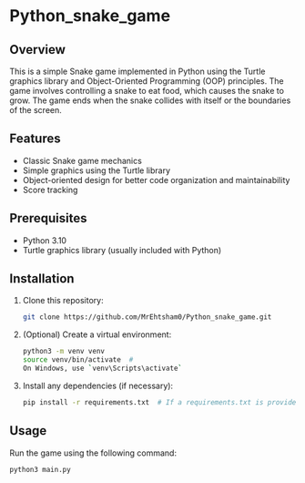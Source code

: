 # Python_snake_game

## Overview

This is a simple Snake game implemented in Python using the Turtle graphics library and Object-Oriented Programming (OOP) principles. The game involves controlling a snake to eat food, which causes the snake to grow. The game ends when the snake collides with itself or the boundaries of the screen.

## Features

- Classic Snake game mechanics
- Simple graphics using the Turtle library
- Object-oriented design for better code organization and maintainability
- Score tracking

## Prerequisites

- Python 3.10
- Turtle graphics library (usually included with Python)

## Installation

1. Clone this repository:
    ```bash
    git clone https://github.com/MrEhtsham0/Python_snake_game.git
    ```

2. (Optional) Create a virtual environment:
    ```bash
    python3 -m venv venv
    source venv/bin/activate  #
    On Windows, use `venv\Scripts\activate`
    ```

3. Install any dependencies (if necessary):
    ```bash
    pip install -r requirements.txt  # If a requirements.txt is provided
    ```

## Usage

Run the game using the following command:
```bash
python3 main.py

